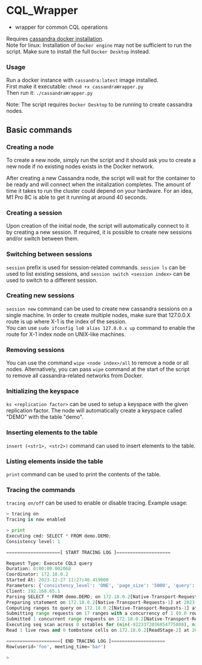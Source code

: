 # CQL_Wrapper
* wrapper for common CQL operations   

Requires [cassandra docker installation](https://cassandra.apache.org/_/quickstart.html).   
Note for linux: Installation of `Docker engine` may not be sufficient to run the script. Make sure to install the full `Docker Desktop` instead.

### Usage
Run a docker instance with `cassandra:latest` image installed.   
First make it executable: `chmod +x cassandraWrapper.py`   
Then run it: `./cassandraWrapper.py`   
   
Note: The script requires `Docker Desktop` to be running to create cassandra nodes.   

## Basic commands

### Creating a node

To create a new node, simply run the script and it should ask you to create a new node if no existing nodes exists in the Docker network.

After creating a new Cassandra node, the script will wait for the container to be ready and will connect when the initalization completes. The amount of time it takes to run the cluster could depend on your hardware. For an idea, M1 Pro 8C is able to get it running at around 40 seconds.

### Creating a session

Upon creation of the initial node, the script will automatically connect to it by creating a new session. If required, it is possible to create new sessions and/or switch between them.

### Switching between sessions
`session` prefix is used for session-related commands. `session ls` can be used to list existing sessions, and `session switch <session index>` can be used to switch to a different session.

### Creating new sessions
`session new` command can be used to create new cassandra sessions on a single machine. In order to create multiple nodes, make sure that 127.0.0.X route is up where X-1 is the index of the session.    
You can use `sudo ifconfig lo0 alias 127.0.0.x up` command to enable the route for X-1 index node on UNIX-like machines.

### Removing sessions
You can use the command `wipe <node index>/all` to remove a node or all nodes. Alternatively, you can pass `wipe` command at the start of the script to remove all cassandra-related networks from Docker.

### Initializing the keyspace

`ks <replication factor>` can be used to setup a keyspace with the given replication factor. The node will automatically create a keyspace called "DEMO" with the table "demo".

### Inserting elements to the table

`insert (<str1>, <str2>)` command can used to insert elements to the table. 

### Listing elements inside the table

`print` command can be used to print the contents of the table.

### Tracing the commands

`tracing on/off` can be used to enable or disable tracing. 
Example usage:   
```py
> tracing on
Tracing is now enabled

> print
Executing cmd: SELECT * FROM demo.DEMO;
Consistency level: 1

====================[ START TRACING LOG ]====================

Request Type: Execute CQL3 query
Duration: 0:00:00.002068
Coordinator: 172.18.0.2
Started At: 2023-12-27 11:27:46.419000
Parameters: {'consistency_level': 'ONE', 'page_size': '5000', 'query': 'SELECT * FROM demo.DEMO;', 'serial_consistency_level': 'SERIAL'}
Client: 192.168.65.1
Parsing SELECT * FROM demo.DEMO; on 172.18.0.2[Native-Transport-Requests-1] at 2023-12-27 11:27:46.419001
Preparing statement on 172.18.0.2[Native-Transport-Requests-1] at 2023-12-27 11:27:46.419002
Computing ranges to query on 172.18.0.2[Native-Transport-Requests-1] at 2023-12-27 11:27:46.419003
Submitting range requests on 17 ranges with a concurrency of 1 (0.0 rows per range expected) on 172.18.0.2[Native-Transport-Requests-1] at 2023-12-27 11:27:46.420000
Submitted 1 concurrent range requests on 172.18.0.2[Native-Transport-Requests-1] at 2023-12-27 11:27:46.420001
Executing seq scan across 0 sstables for (min(-9223372036854775808), min(-9223372036854775808)] on 172.18.0.2[ReadStage-2] at 2023-12-27 11:27:46.420002
Read 1 live rows and 0 tombstone cells on 172.18.0.2[ReadStage-2] at 2023-12-27 11:27:46.420003

====================[ END TRACING LOG ]====================
Row(userid='foo', meeting_time='bar')

> 
```
